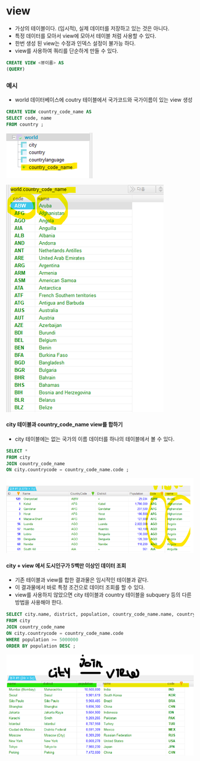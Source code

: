 # view
- 가상의 테이블이다. (임시적), 실제 데이터를 저장하고 있는 것은 아니다.
- 특정 데이터를 모아서 view에 모아서 테이블 처럼 사용할 수 있다.
- 한번 생성 된 view는 수정과 인덱스 설정이 불가능 하다.
- view를 사용하여 쿼리를 단순하게 만들 수 있다. 

```sql
CREATE VIEW <뷰이름> AS
(QUERY)
```

### 예시
- world 데이터베이스에 coutry 테이블에서 국가코드와 국가이름이 있는 view 생성

```sql
CREATE VIEW country_code_name AS
SELECT code, name
FROM country ;
```
![view_1.png](./images/view_1.png)

![view_2.png](./images/view_2.png)

#### city 테이블과 country_code_name view를 합하기
- city 테이블에는 없는 국가의 이름 데이터를 하나의 테이블에서 볼 수 있다.

```sql
SELECT *
FROM city
JOIN country_code_name
ON city.countrycode = country_code_name.code ; 
```

![view_3.png](./images/view_3.png)


#### city + view 에서 도시인구가 5백만 이상인 데이터 조회
- 기존 테이블과 view를 합한 결과물은 임시적인 테이블과 같다.
- 이 결과물에서 바로 특정 조건으로 데이터 조회를 할 수 있다.
- view를 사용하지 않았으면 city 테이블과 country 테이블을 subquery 등의 다른 방법을 사용해야 한다.

```sql
SELECT city.name, district, population, country_code_name.name, country_code_name.code
FROM city
JOIN country_code_name
ON city.countrycode = country_code_name.code
WHERE population >= 5000000
ORDER BY population DESC ;
```

![view_4.png](./images/view_4.png)





